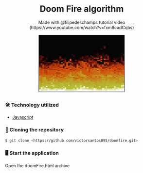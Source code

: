 <h1 align="center">Doom Fire algorithm</h1>

<p align="center">Made with @filipedeschamps tutorial video (https://www.youtube.com/watch?v=fxm8cadCqbs)</p>

<p align="center">
  <img src="demo.gif" alt="animated" />
</p>

### 🛠️ Technology utilized

- [Javascript](https://www.javascript.com/)

### 🔽 Cloning the repository
```bash
$ git clone <https://github.com/victorsantos895/doomfire.git>
```

### 🖥️ Start the application

Open the doomFire.html archive